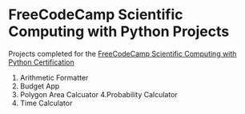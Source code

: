 # FreeCodeCamp Scientific Computing with Python Projects

Projects completed for the [FreeCodeCamp Scientific Computing with Python Certification](https://www.freecodecamp.org/certification/BenjaminTan09/scientific-computing-with-python-v7 "FreeCodeCamp Scientific Computing with Python Certification") 

1. Arithmetic Formatter
2. Budget App
3. Polygon Area Calcuator
4.Probability Calculator
5. Time Calculator